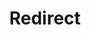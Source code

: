 ﻿---
layout: src/layouts/Redirect.astro
title: Redirect
redirect: /docs/security/script-integrity
pubDate:  2023-01-01
navSearch: false
navSitemap: false
navMenu: false
---
